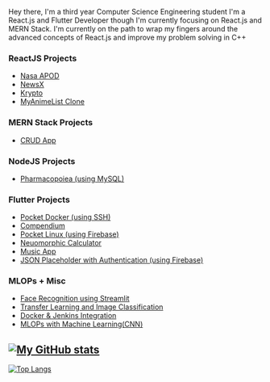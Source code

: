 Hey there, I'm a third year Computer Science Engineering student
I'm a React.js and Flutter Developer though I'm currently focusing on React.js and MERN Stack.
I'm currently on the path to wrap my fingers around the advanced concepts of React.js and improve my problem solving in C++

### ReactJS Projects
- [Nasa APOD](https://github.com/kevkanae/nasa-apod-ReactJS)
- [NewsX](https://github.com/kevkanae/newsX-reactJS)
- [Krypto](https://github.com/kevkanae/krypto)
- [MyAnimeList Clone](https://github.com/kevkanae/MyAnimeList-Clone)

### MERN Stack Projects
- [CRUD App](https://github.com/kevkanae/crud-mern-stack)

### NodeJS Projects
- [Pharmacopoiea (using MySQL)](https://github.com/kevkanae/Pharmacopoeia)

### Flutter Projects
- [Pocket Docker (using SSH)](https://github.com/kevkanae/pocket_docker)
- [Compendium](https://github.com/kevkanae/Compendium)
- [Pocket Linux (using Firebase)](https://github.com/kevkanae/Terminal_App)
- [Neuomorphic Calculator](https://github.com/kevkanae/Flutter-Calculator)
- [Music App](https://github.com/kevkanae/music_app)
- [JSON Placeholder with Authentication (using Firebase)](https://github.com/kevkanae/flutter-JSON-Firebase)

### MLOPs + Misc
- [Face Recognition using Streamlit](https://github.com/kevkanae/Streamlit-Face-Recognition)
- [Transfer Learning and Image Classification](https://github.com/kevkanae/Transfer-Learning-Image-Classification)
- [Docker & Jenkins Integration](https://github.com/kevkanae/Docker-Jenkins-for-CI-CD)
- [MLOPs with Machine Learning(CNN)](https://github.com/kevkanae/MLOps-ML-CNN-with-Docker-and-DevOps-)

[![My GitHub stats](https://github-readme-stats.vercel.app/api?username=kevkanae&show_icons=true&theme=buefy)](https://github.com/kevkanae/github-readme-stats)     
----
[![Top Langs](https://github-readme-stats.vercel.app/api/top-langs/?username=kevkanae&theme=buefy&layout=compact)](https://github.com/kevkanae/github-readme-stats)
